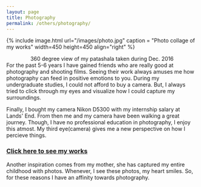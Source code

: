 ```yaml
---
layout: page
title: Photography
permalink: /others/photography/
---
```

{% include image.html url="/images/photo.jpg" caption = "Photo collage of my works" width=450 height=450 align="right" %}
<center>360 degree view of my patashala taken during Dec. 2016</center>
For the past 5-6 years I have gained friends who are really good at photography and shooting films. Seeing their work always amuses me how photography can feed in positive emotions to you. During my undergraduate studies, I could not afford to buy a camera. But, I always tried to click through my eyes and visualize how I could capture my surroundings.

Finally, I bought my camera Nikon D5300 with my internship salary at Lands' End. From then me and my camera have been walking a great journey. Though, I have no professional education in photography, I enjoy this atmost. My third eye(camera) gives me a new perspective on how I percieve things.

### [Click here to see my works](https://www.instagram.com/anirudhkm)

Another inspiration comes from my mother, she has captured my entire childhood with photos. Whenever, I see these photos, my heart smiles. So, for these reasons I have an affinity towards photography.
